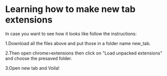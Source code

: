 # Learning how to make new tab extensions

In case you want to see how it looks like follow the instructions:

1.Download all the files above and put those in a folder name new_tab.

2.Then open chrome>extensions then click on "Load unpacked extensions" and choose the presaved folder.

3.Open new tab and Voila!

